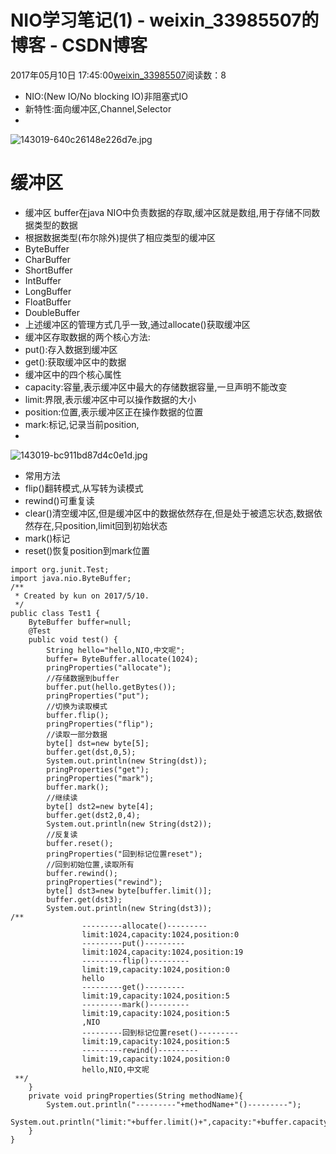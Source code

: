 # NIO学习笔记(1) - weixin_33985507的博客 - CSDN博客
2017年05月10日 17:45:00[weixin_33985507](https://me.csdn.net/weixin_33985507)阅读数：8
- NIO:(New IO/No blocking IO)非阻塞式IO
- 新特性:面向缓冲区,Channel,Selector
- 
![143019-640c26148e226d7e.jpg](https://upload-images.jianshu.io/upload_images/143019-640c26148e226d7e.jpg)
# 缓冲区
- 缓冲区 buffer在java NIO中负责数据的存取,缓冲区就是数组,用于存储不同数据类型的数据
- 根据数据类型(布尔除外)提供了相应类型的缓冲区
- ByteBuffer
- CharBuffer
- ShortBuffer
- IntBuffer
- LongBuffer
- FloatBuffer
- DoubleBuffer
- 上述缓冲区的管理方式几乎一致,通过allocate()获取缓冲区
- 缓冲区存取数据的两个核心方法:
- put():存入数据到缓冲区
- get():获取缓冲区中的数据
- 缓冲区中的四个核心属性
- capacity:容量,表示缓冲区中最大的存储数据容量,一旦声明不能改变
- limit:界限,表示缓冲区中可以操作数据的大小
- position:位置,表示缓冲区正在操作数据的位置
- mark:标记,记录当前position,
- 
![143019-bc911bd87d4c0e1d.jpg](https://upload-images.jianshu.io/upload_images/143019-bc911bd87d4c0e1d.jpg)
- 常用方法
- flip()翻转模式,从写转为读模式
- rewind()可重复读
- clear()清空缓冲区,但是缓冲区中的数据依然存在,但是处于被遗忘状态,数据依然存在,只position,limit回到初始状态
- mark()标记
- reset()恢复position到mark位置
```
import org.junit.Test;
import java.nio.ByteBuffer;
/**
 * Created by kun on 2017/5/10.
 */
public class Test1 {
    ByteBuffer buffer=null;
    @Test
    public void test() {
        String hello="hello,NIO,中文呢";
        buffer= ByteBuffer.allocate(1024);
        pringProperties("allocate");
        //存储数据到buffer
        buffer.put(hello.getBytes());
        pringProperties("put");
        //切换为读取模式
        buffer.flip();
        pringProperties("flip");
        //读取一部分数据
        byte[] dst=new byte[5];
        buffer.get(dst,0,5);
        System.out.println(new String(dst));
        pringProperties("get");
        pringProperties("mark");
        buffer.mark();
        //继续读
        byte[] dst2=new byte[4];
        buffer.get(dst2,0,4);
        System.out.println(new String(dst2));
        //反复读
        buffer.reset();
        pringProperties("回到标记位置reset");
        //回到初始位置,读取所有
        buffer.rewind();
        pringProperties("rewind");
        byte[] dst3=new byte[buffer.limit()];
        buffer.get(dst3);
        System.out.println(new String(dst3));
/**
                ---------allocate()---------
                limit:1024,capacity:1024,position:0
                ---------put()---------
                limit:1024,capacity:1024,position:19
                ---------flip()---------
                limit:19,capacity:1024,position:0
                hello
                ---------get()---------
                limit:19,capacity:1024,position:5
                ---------mark()---------
                limit:19,capacity:1024,position:5
                ,NIO
                ---------回到标记位置reset()---------
                limit:19,capacity:1024,position:5
                ---------rewind()---------
                limit:19,capacity:1024,position:0
                hello,NIO,中文呢
 **/
    }
    private void pringProperties(String methodName){
        System.out.println("---------"+methodName+"()---------");
        System.out.println("limit:"+buffer.limit()+",capacity:"+buffer.capacity()+",position:"+buffer.position());
    }
}
```
